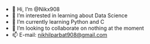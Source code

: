 - 👋 Hi, I’m @Nikx908
- 👀 I’m interested in learning about Data Science
- 🌱 I’m currently learning Python and C
- 💞️ I’m looking to collaborate on nothing at the moment
- 📫 E-mail: nikhilparbat908@gmail.com

<!---
Nikx908/Nikx908 is a ✨ special ✨ repository because its `README.md` (this file) appears on your GitHub profile.
You can click the Preview link to take a look at your changes.
--->
